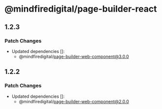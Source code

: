 # @mindfiredigital/page-builder-react

## 1.2.3

### Patch Changes

- Updated dependencies []:
  - @mindfiredigital/page-builder-web-component@3.0.0

## 1.2.2

### Patch Changes

- Updated dependencies []:
  - @mindfiredigital/page-builder-web-component@2.0.0
